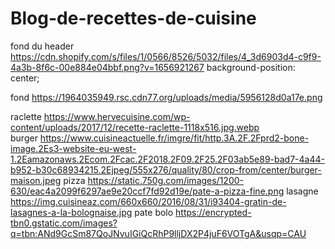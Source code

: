 # Blog-de-recettes-de-cuisine
fond du header  https://cdn.shopify.com/s/files/1/0566/8526/5032/files/4_3d6903d4-c9f9-4a3b-8f6c-00e884e04bbf.png?v=1656921267
background-position: center;


fond            https://1964035949.rsc.cdn77.org/uploads/media/5956128d0a17e.png

raclette   https://www.hervecuisine.com/wp-content/uploads/2017/12/recette-raclette-1118x516.jpg.webp    
burger     https://www.cuisineactuelle.fr/imgre/fit/http.3A.2F.2Fprd2-bone-image.2Es3-website-eu-west-1.2Eamazonaws.2Ecom.2Fcac.2F2018.2F09.2F25.2F03ab5e89-bad7-4a44-b952-b30c68934215.2Ejpeg/555x276/quality/80/crop-from/center/burger-maison.jpeg
pizza      https://static.750g.com/images/1200-630/eac4a2099f6297ae9e20ccf7fd92d19e/pate-a-pizza-fine.png
lasagne    https://img.cuisineaz.com/660x660/2016/08/31/i93404-gratin-de-lasagnes-a-la-bolognaise.jpg
pate bolo  https://encrypted-tbn0.gstatic.com/images?q=tbn:ANd9GcSm87QoJNvuIGiQcRhP9lljDX2P4juF6VOTgA&usqp=CAU